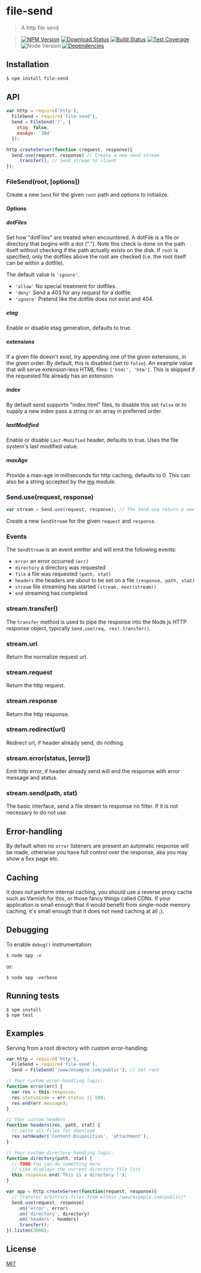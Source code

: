file-send
=========

>A http file send

>[![NPM Version][npm-image]][npm-url] [![Download Status][download-image]][npm-url] [![Build Status][travis-image]][travis-url] [![Test Coverage][coveralls-image]][coveralls-url] ![Node Version][node-image] [![Dependencies][david-image]][david-url]

## Installation

```bash
$ npm install file-send
```

## API

```js
var http = require('http'),
  FileSend = require('file-send'),
  Send = FileSend('/', {
    etag: false,
    maxAge: '30d'
  });

http.createServer(function (request, response){
  Send.use(request, response) // Create a new send stream
    .transfer(); // Send stream to client
});
```

### FileSend(root, [options])

  Create a new `Send` for the given `root` path and options to initialize.

#### Options

##### dotFiles

  Set how "dotFiles" are treated when encountered. A dotFile is a file or directory that begins with a dot ("."). Note this check is done on the path itself without checking if the path actually exists on the disk. If `root` is specified, only the dotfiles above the root are checked (i.e. the root itself can be within a dotfile).

  The default value is `'ignore'`.

  - `'allow'` No special treatment for dotfiles.
  - `'deny'` Send a 403 for any request for a dotfile.
  - `'ignore'` Pretend like the dotfile does not exist and 404.

##### etag

  Enable or disable etag generation, defaults to true.

##### extensions

  If a given file doesn't exist, try appending one of the given extensions, in the given order. By default, this is disabled (set to `false`). An example value that will serve extension-less HTML files: `['html', 'htm']`.
  This is skipped if the requested file already has an extension.

##### index

  By default send supports "index.html" files, to disable this set `false` or to supply a new index pass a string or an array in preferred order.

##### lastModified

  Enable or disable `Last-Modified` header, defaults to true. Uses the file system's last modified value.

##### maxAge

  Provide a max-age in milliseconds for http caching, defaults to 0.
  This can also be a string accepted by the [ms](https://www.npmjs.org/package/ms#readme) module.

### Send.use(request, response)

```js
var stream = Send.use(request, response); // The Send.use return a new send stream
```

  Create a new `SendStream` for the given `request` and `response`.

### Events
  The `SendStream` is an event emitter and will emit the following events:

  - `error` an error occurred `(err)`
  - `directory` a directory was requested
  - `file` a file was requested `(path, stat)`
  - `headers` the headers are about to be set on a file `(response, path, stat)`
  - `stream` file streaming has started `(stream, next(stream))`
  - `end` streaming has completed

### stream.transfer()

  The `transfer` method is used to pipe the response into the Node.js HTTP response object, typically `Send.use(req, res).transfer()`.

### stream.url

  Return the normalize request url.

### stream.request

  Return the http request.

### stream.response

  Return the http response.

### stream.redirect(url)

  Redirect url, if header already send, do nothing.

### stream.error(status, [error])
  Emit http error, if header already send will end the response with error message and status.

### stream.send(path, stat)

  The basic interface, send a file stream to response no filter.
  If it is not necessary to do not use.

## Error-handling

  By default when no `error` listeners are present an automatic response will be made, otherwise you have full control over the response, aka you may show a 5xx page etc.

## Caching

  It does _not_ perform internal caching, you should use a reverse proxy cache such as Varnish for this, or those fancy things called CDNs. If your application is small enough that it would benefit from single-node memory caching, it's small enough that it does not need caching at all ;).

## Debugging

  To enable `debug()` instrumentation:

```
$ node app -v
```
or:
```
$ node app -verbose
```

## Running tests

```
$ npm install
$ npm test
```

## Examples

  Serving from a root directory with custom error-handling:

```js
var http = require('http'),
  FileSend = require('file-send'),
  Send = FileSend('/www/example.com/public'); // Set root

// Your custom error-handling logic:
function error(err) {
  var res = this.response;
  res.statusCode = err.status || 500;
  res.end(err.message);
}

// Your custom headers
function headers(res, path, stat) {
  // serve all files for download
  res.setHeader('Content-Disposition', 'attachment');
}

// Your custom directory handling logic:
function directory(path, stat) {
  // TODO You can do something here
  // Like displays the current directory file list
  this.response.end('This is a directory !');
}

var app = http.createServer(function(request, response){
  // Transfer arbitrary files from within /www/example.com/public/*
  Send.use(request, response)
    .on('error', error)
    .on('directory', directory)
    .on('headers', headers)
    .transfer();
}).listen(3000);
```

## License

[MIT](LICENSE)

[travis-image]: http://img.shields.io/travis/Nuintun/file-send.svg?style=flat-square
[travis-url]: https://travis-ci.org/Nuintun/file-send
[coveralls-image]: http://img.shields.io/coveralls/Nuintun/file-send/master.svg?style=flat-square
[coveralls-url]: https://coveralls.io/r/Nuintun/file-send?branch=master
[node-image]: http://img.shields.io/node/v/01.svg?style=flat-square
[david-image]: http://img.shields.io/david/nuintun/file-send.svg?style=flat-square
[david-url]: https://david-dm.org/Nuintun/file-send
[npm-image]: http://img.shields.io/npm/v/file-send.svg?style=flat-square
[npm-url]: https://www.npmjs.org/package/file-send
[download-image]: http://img.shields.io/npm/dm/file-send.svg?style=flat-square
